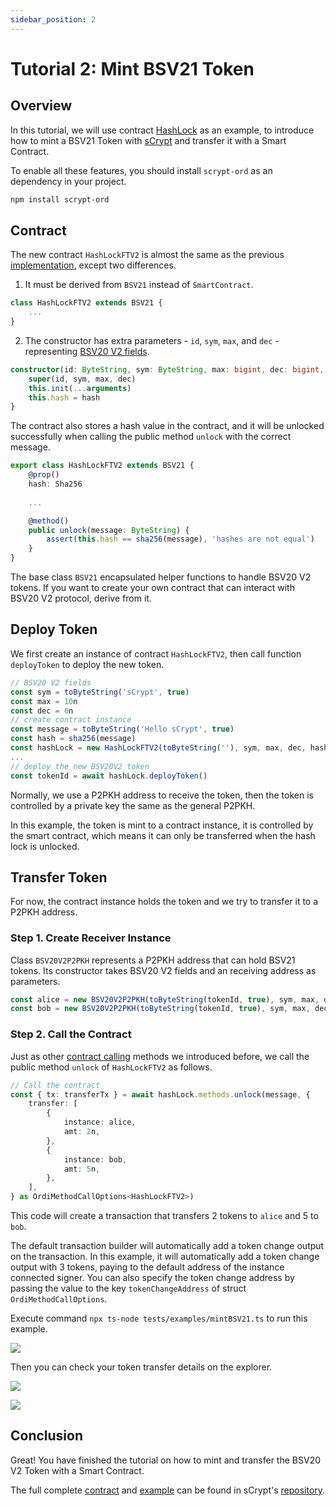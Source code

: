```yaml
---
sidebar_position: 2
---
```


# Tutorial 2: Mint BSV21 Token

## Overview

In this tutorial, we will use contract [HashLock](https://github.com/sCrypt-Inc/boilerplate/blob/master/src/contracts/hashLock.ts) as an example, to introduce how to mint a BSV21 Token with [sCrypt](https://scrypt.io/) and transfer it with a Smart Contract.

To enable all these features, you should install `scrypt-ord` as an dependency in your project.

```bash
npm install scrypt-ord
```

## Contract

The new contract `HashLockFTV2` is almost the same as the previous [implementation](https://github.com/sCrypt-Inc/boilerplate/blob/master/src/contracts/hashLock.ts), except two differences.

1. It must be derived from `BSV21` instead of `SmartContract`.

```ts
class HashLockFTV2 extends BSV21 {
    ...
}
```

2. The constructor has extra parameters - `id`, `sym`, `max`, and `dec` - representing [BSV20 V2 fields](https://docs.1satordinals.com/bsv20#v2-deploy+mint-tickerless-mode).

```ts
constructor(id: ByteString, sym: ByteString, max: bigint, dec: bigint, hash: Sha256) {
    super(id, sym, max, dec)
    this.init(...arguments)
    this.hash = hash
}
```

The contract also stores a hash value in the contract, and it will be unlocked successfully when calling the public method `unlock` with the correct message.

```ts
export class HashLockFTV2 extends BSV21 {
    @prop()
    hash: Sha256
    
    ...

    @method()
    public unlock(message: ByteString) {
        assert(this.hash == sha256(message), 'hashes are not equal')
    }
}
```

The base class `BSV21` encapsulated helper functions to handle BSV20 V2 tokens. If you want to create your own contract that can interact with BSV20 V2 protocol, derive from it.

## Deploy Token

We first create an instance of contract `HashLockFTV2`, then call function `deployToken` to deploy the new token.

```ts
// BSV20 V2 fields
const sym = toByteString('sCrypt', true)
const max = 10n
const dec = 0n
// create contract instance
const message = toByteString('Hello sCrypt', true)
const hash = sha256(message)
const hashLock = new HashLockFTV2(toByteString(''), sym, max, dec, hash)
...
// deploy the new BSV20V2 token
const tokenId = await hashLock.deployToken()
```

Normally, we use a P2PKH address to receive the token, then the token is controlled by a private key the same as the general P2PKH.

In this example, the token is mint to a contract instance, it is controlled by the smart contract, which means it can only be transferred when the hash lock is unlocked.

## Transfer Token

For now, the contract instance holds the token and we try to transfer it to a P2PKH address.

### Step 1. Create Receiver Instance

Class `BSV20V2P2PKH` represents a P2PKH address that can hold BSV21 tokens. Its constructor takes BSV20 V2 fields and an receiving address as parameters.

```ts
const alice = new BSV20V2P2PKH(toByteString(tokenId, true), sym, max, dec, addressAlice )
const bob = new BSV20V2P2PKH(toByteString(tokenId, true), sym, max, dec, addressBob)
```

### Step 2. Call the Contract

Just as other [contract calling](../../how-to-deploy-and-call-a-contract/how-to-deploy-and-call-a-contract.md#contract-call) methods we introduced before, we call the public method `unlock` of `HashLockFTV2` as follows.

```ts
// Call the contract
const { tx: transferTx } = await hashLock.methods.unlock(message, {
    transfer: [
        {
            instance: alice,
            amt: 2n,
        },
        {
            instance: bob,
            amt: 5n,
        },
    ],
} as OrdiMethodCallOptions<HashLockFTV2>)
```

This code will create a transaction that transfers 2 tokens to `alice` and 5 to `bob`.

The default transaction builder will automatically add a token change output on the transaction. In this example, it will automatically add a token change output with 3 tokens, paying to the default address of the instance connected signer. You can also specify the token change address by passing the value to the key `tokenChangeAddress` of struct `OrdiMethodCallOptions`.

Execute command `npx ts-node tests/examples/mintBSV21.ts` to run this example.

![](../../../static/img/mint-bsv20v2.png)

Then you can check your token transfer details on the explorer.

![](../../../static/img/mint-bsv20v2-mint-tx.png)

![](../../../static/img/mint-bsv20v2-transfer-tx.png)

## Conclusion

Great! You have finished the tutorial on how to mint and transfer the BSV20 V2 Token with a Smart Contract.

The full complete [contract](https://github.com/sCrypt-Inc/scrypt-ord/blob/master/tests/contracts/hashLockFTV2.ts) and [example](https://github.com/sCrypt-Inc/scrypt-ord/blob/master/tests/examples/mintBSV20V2.ts) can be found in sCrypt's [repository](https://github.com/sCrypt-Inc/scrypt-ord).
